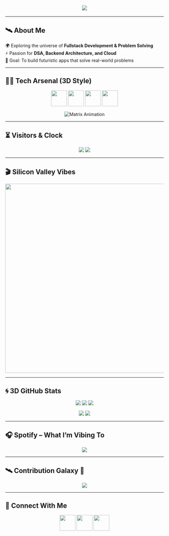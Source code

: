 <!-- Futuristic GitHub Profile README -->

<h1 align="center">
  <img src="https://readme-typing-svg.herokuapp.com?font=Orbitron&size=40&color=00F7FF&center=true&vCenter=true&width=800&lines=Hi+👋,+I'm+Devesh+Sharma;Full+Stack+Developer+💻;DSA+%7C+System+Design+%7C+AI+Enthusiast" />
</h1>

---

## 🛰️ About Me  
🌍 Exploring the universe of **Fullstack Development & Problem Solving**  
⚡ Passion for **DSA, Backend Architecture, and Cloud**  
🎯 Goal: To build futuristic apps that solve real-world problems  

---

## 🧑‍🚀 Tech Arsenal (3D Style)

<p align="center">
<img src="https://skillicons.dev/icons?i=react,next,js,ts,tailwind,bootstrap,html,css" height="50"/>
<img src="https://skillicons.dev/icons?i=nodejs,express,java,cpp,python,php" height="50"/>
<img src="https://skillicons.dev/icons?i=mongodb,mysql,postgres,firebase,redis" height="50"/>
<img src="https://skillicons.dev/icons?i=git,github,docker,postman,vscode,linux,aws" height="50"/>
</p>

<p align="center">
  <img src="https://raw.githubusercontent.com/rodrigograca31/rodrigograca31/master/matrix.svg" alt="Matrix Animation" />
</p>

---

## ⏳ Visitors & Clock  

<p align="center">
  <img src="https://komarev.com/ghpvc/?username=YOUR_USERNAME&style=for-the-badge&color=00F7FF" />
  <img src="https://clock.now.sh/api?timezone=Asia/Kolkata&color=cyan&size=150" />
</p>

---

## 🎬 Silicon Valley Vibes  
<p align="center">
  <img src="https://media.giphy.com/media/3o6Zt481isNVuQI1l6/giphy.gif" width="600" />
</p>

---

## 🌀 3D GitHub Stats  

<p align="center">
  <img src="https://github-profile-summary-cards.vercel.app/api/cards/profile-details?username=imdevesh21&theme=tokyonight" />
  <img src="https://github-profile-summary-cards.vercel.app/api/cards/repos-per-language?username=imdevesh21&theme=tokyonight" />
  <img src="https://github-profile-summary-cards.vercel.app/api/cards/most-commit-language?username=imdevesh21&theme=tokyonight" />
</p>

<p align="center">
  <img src="https://github-profile-summary-cards.vercel.app/api/cards/stats?username=imdevesh21&theme=tokyonight" />
  <img src="https://github-profile-summary-cards.vercel.app/api/cards/productive-time?username=imdevesh21&theme=tokyonight&utcOffset=8" />
</p>

---

## 🎧 Spotify – What I’m Vibing To
<p align="center">
  <img src="https://spotify-github-profile.vercel.app/api/view?uid=YOUR_SPOTIFY_ID&cover_image=true&theme=default&bar_color=00F7FF&bar_color_cover=true" />
</p>

---

## 🛰️ Contribution Galaxy 🌌
<p align="center">
  <img src="https://github-readme-activity-graph.vercel.app/graph?username=imdevesh21&theme=react-dark&hide_border=true&area=true" />
</p>

---

## 🔗 Connect With Me
<p align="center">
  <a href="https://www.linkedin.com/in/devesh-sharma-68106b2a5"><img src="https://skillicons.dev/icons?i=linkedin" height="50"/></a>
  <a href="mailto:deveshsharma.it23@gmail.com"><img src="https://skillicons.dev/icons?i=gmail" height="50"/></a>
  <a href="https://twitter.com/hey_devesh_here"><img src="https://skillicons.dev/icons?i=twitter" height="50"/></a>
</p>
